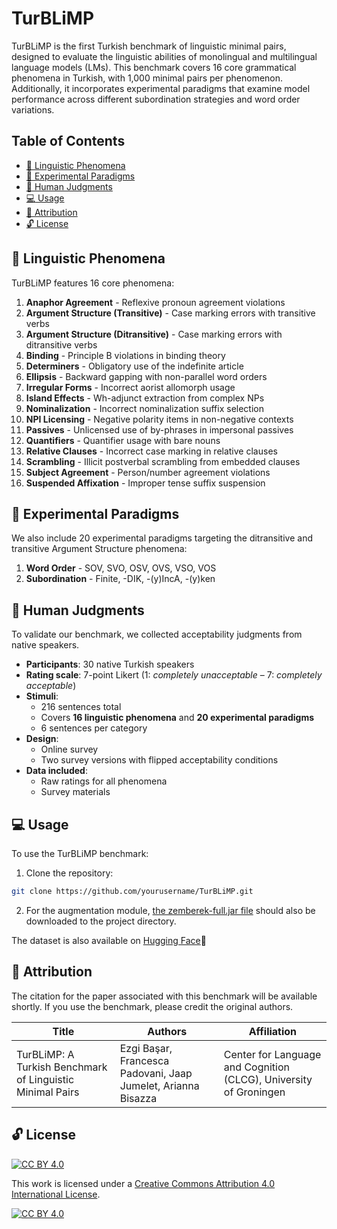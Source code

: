 # TurBLiMP

TurBLiMP is the first Turkish benchmark of linguistic minimal pairs, designed to evaluate the linguistic abilities of monolingual and multilingual language models (LMs). This benchmark covers 16 core grammatical phenomena in Turkish, with 1,000 minimal pairs per phenomenon. Additionally, it incorporates experimental paradigms that examine model performance across different subordination strategies and word order variations.

## Table of Contents
- [:file_folder: Linguistic Phenomena](#linguistic-phenomena)
- [:mag_right: Experimental Paradigms](#experimental-paradigms)
- [:raising_hand: Human Judgments](#human-judgments)
- [:computer: Usage](#usage)
- [:link: Attribution](#attribution)
- [:unlock: License](#license)

## :file_folder: Linguistic Phenomena

TurBLiMP features 16 core phenomena:

1. **Anaphor Agreement** - Reflexive pronoun agreement violations
2. **Argument Structure (Transitive)** - Case marking errors with transitive verbs
3. **Argument Structure (Ditransitive)** - Case marking errors with ditransitive verbs
4. **Binding** - Principle B violations in binding theory
5. **Determiners** - Obligatory use of the indefinite article
6. **Ellipsis** - Backward gapping with non-parallel word orders
7. **Irregular Forms** - Incorrect aorist allomorph usage
8. **Island Effects** - Wh-adjunct extraction from complex NPs
9. **Nominalization** - Incorrect nominalization suffix selection
10. **NPI Licensing** - Negative polarity items in non-negative contexts
11. **Passives** - Unlicensed use of by-phrases in impersonal passives
12. **Quantifiers** - Quantifier usage with bare nouns
13. **Relative Clauses** - Incorrect case marking in relative clauses
14. **Scrambling** - Illicit postverbal scrambling from embedded clauses
15. **Subject Agreement** - Person/number agreement violations
16. **Suspended Affixation** - Improper tense suffix suspension


## :mag_right: Experimental Paradigms
We also include 20 experimental paradigms targeting the ditransitive and transitive Argument Structure phenomena:

1. **Word Order**  - SOV, SVO, OSV, OVS, VSO, VOS
2. **Subordination** - Finite, -DIK, -(y)IncA, -(y)ken

## :raising_hand: Human Judgments

To validate our benchmark, we collected acceptability judgments from native speakers.

- **Participants**: 30 native Turkish speakers  
- **Rating scale**: 7-point Likert (1: *completely unacceptable* – 7: *completely acceptable*)  
- **Stimuli**:  
  - 216 sentences total  
  - Covers **16 linguistic phenomena** and **20 experimental paradigms**  
  - 6 sentences per category  
- **Design**:  
  - Online survey
  - Two survey versions with flipped acceptability conditions  
- **Data included**:  
  - Raw ratings for all phenomena
  - Survey materials 

## :computer: Usage

To use the TurBLiMP benchmark:

1. Clone the repository:
```bash
git clone https://github.com/yourusername/TurBLiMP.git
```

2. For the augmentation module, [the zemberek-full.jar file](https://drive.google.com/file/d/1RRuFK43JqcHcthB3fV2IEpPftWoeoHAu/view?usp=drive_link) should also be downloaded to the project directory.

The dataset is also available on [Hugging Face](https://huggingface.co/datasets/ezgibasar/turblimp)🤗

## :link: Attribution

The citation for the paper associated with this benchmark will be available shortly. If you use the benchmark, please credit the original authors.

| Title                                                     	| Authors                                                       	| Affiliation                                                       	|
|-----------------------------------------------------------	|---------------------------------------------------------------	|-------------------------------------------------------------------	|
| TurBLiMP: A Turkish Benchmark of Linguistic Minimal Pairs 	| Ezgi Başar, Francesca Padovani, Jaap Jumelet, Arianna Bisazza 	| Center for Language and Cognition (CLCG), University of Groningen 	|

## :unlock: License

[![CC BY 4.0][cc-by-shield]][cc-by]

This work is licensed under a
[Creative Commons Attribution 4.0 International License][cc-by].

[![CC BY 4.0][cc-by-image]][cc-by]

[cc-by]: http://creativecommons.org/licenses/by/4.0/
[cc-by-image]: https://i.creativecommons.org/l/by/4.0/88x31.png
[cc-by-shield]: https://img.shields.io/badge/License-CC%20BY%204.0-lightgrey.svg
